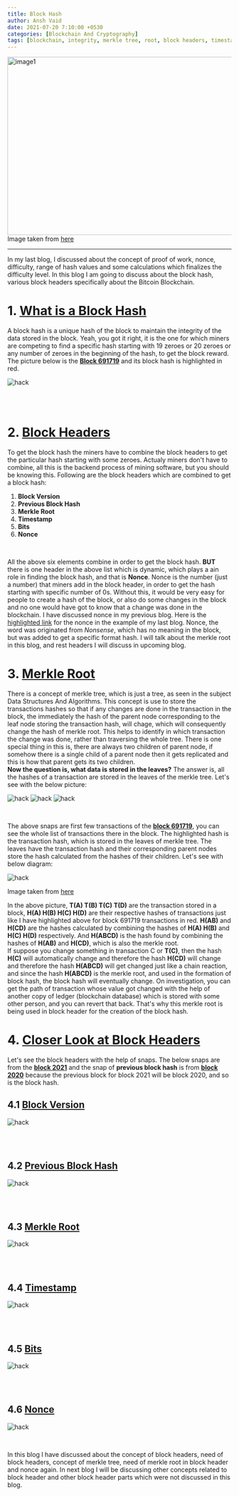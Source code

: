 ```yaml
---
title: Block Hash
author: Ansh Vaid
date: 2021-07-20 7:10:00 +0530
categories: [Blockchain And Cryptography]
tags: [blockchain, integrity, merkle tree, root, block headers, timestamp, version, previous block hash, bits, nonce]
---
```


<img src="/assets/Blockchain/banner5.jpg" alt="image1" height="400" width="900"/>
<caption>Image taken from <a href="https://img.etimg.com/thumb/msid-81993233,width-650,imgsize-753834,,resizemode-4,quality-100/blockchain-getty.jpg">here</a></caption>

---

In my last blog, I discussed about the concept of proof of work, nonce, difficulty, range of hash values and some calculations which finalizes the difficulty level. In this blog I am going to discuss about the block hash, various block headers specifically about the Bitcoin Blockchain.<br>

# 1. <u>What is a Block Hash</u>
A block hash is a unique hash of the block to maintain the integrity of the data stored in the block. Yeah, you got it right, it is the one for which miners are competing to find a specific hash starting with 19 zeroes or 20 zeroes or any number of zeroes in the beginning of the hash, to get the block reward. The picture below is the <a href="https://www.blockchain.com/btc/block/00000000000000000008a89e854d57e5667df88f1cdef6fde2fbca1de5b639ad"><b>Block 691719</b></a> and its block hash is highlighted in red.<br>

![hack](/assets/Blockchain/hashblock.PNG)

<br>
<br>

# 2. <u>Block Headers</u>
To get the block hash the miners have to combine the block headers to get the particular hash starting with some zeroes. Actualy miners don't have to combine, all this is the backend process of mining software, but you should be knowing this. Following are the block headers which are combined to get a block hash:<br>
<ol>
<li><b>Block Version</b></li>
<li><b>Previous Block Hash</b></li>
<li><b>Merkle Root</b></li>
<li><b>Timestamp</b></li>
<li><b>Bits</b></li>
<li><b>Nonce</b></li>
</ol>
<br>

All the above six elements combine in order to get the block hash. **BUT** there is one header in the above list which is dynamic, which plays a ain role in finding the block hash, and that is **Nonce**. Nonce is the number (just a number) that miners add in the block header, in order to get the hash starting with specific number of 0s. Without this, it would be very easy for people to create a hash of the block, or also do some changes in the block and no one would have got to know that a change was done in the blockchain. I have discussed nonce in my previous blog. Here is the <a href="https://blog.vulnfreak.org/2021-07-18-BlockchainPart4/#:~:text=34d43fece89b4dff57cebb297e60d16477ad4c9f797036f07514d1a75afdc9c0-,138Hello,-00bb645c75727a5e63a9d91d1230dd314697673a66530c445081a1cc81b43219">highlighted link</a> for the nonce in the example of my last blog. Nonce, the word was originated from *Nonsense*, which has no meaning in the block, but was added to get a specific format hash. I will talk about the merkle root in this blog, and rest headers I will discuss in upcoming blog.<br>

# 3. <u>Merkle Root</u>
There is a concept of merkle tree, which is just a tree, as seen in the subject Data Structures And Algorithms. This concept is use to store the transactions hashes so that if any changes are done in the transaction in the block, the immediately the hash of the parent node corresponding to the leaf node storing the transaction hash, will chage, which will consequently change the hash of merkle root. This helps to identify in which transaction the change was done, rather than traversing the whole tree. There is one special thing in this is, there are always two children of parent node, if somehow there is a single child of a parent node then it gets replicated and this is how that parent gets its two children.<br>
**Now the question is, what data is stored in the leaves?** The answer is, all the hashes of a transaction are stored in the leaves of the merkle tree. Let's see with the below picture:<br>

![hack](/assets/Blockchain/tx1.png)
![hack](/assets/Blockchain/tx2.png)
![hack](/assets/Blockchain/tx3.png)

<br>

The above snaps are first few transactions of the <a href="https://www.blockchain.com/btc/block/00000000000000000008a89e854d57e5667df88f1cdef6fde2fbca1de5b639ad"><b>block 691719</b></a>, you can see the whole list of transactions there in the block. The highlighted hash is the transaction hash, which is stored in the leaves of merkle tree. The leaves have the transaction hash and their corresponding parent nodes store the hash calculated from the hashes of their children. Let's see with below diagram:<br>

![hack](/assets/Blockchain/merkletree.png)
<caption>Image taken from <a href="https://tutorialsdiary.com/wp-content/uploads/2018/10/Merkle_Tree_In_Blockchain.png">here</a></caption>

<br>

In the above picture, **T(A) T(B) T(C) T(D)** are the transaction stored in a block, **H(A) H(B) H(C) H(D)** are their respective hashes of transactions just like I have highlighted above for block 691719 transactions in red. **H(AB)** and **H(CD)** are the hashes calculated by combining the hashes of **H(A) H(B)** and **H(C) H(D)** respectively. And **H(ABCD)** is the hash found by combining the hashes of **H(AB)** and **H(CD)**, which is also the merkle root.<br>
If suppose you change something in transaction C or **T(C)**, then the hash **H(C)** will automatically change and therefore the hash **H(CD)** will change and therefore the hash **H(ABCD)** will get changed just like a chain reaction, and since the hash **H(ABCD)** is the merkle root, and used in the formation of block hash, the block hash will eventually change. On investigation, you can get the path of transaction whose value got changed with the help of another copy of ledger (blockchain database) which is stored with some other person, and you can revert that back. That's why this merkle root is being used in block header for the creation of the block hash.

# 4. <u>Closer Look at Block Headers</u>
Let's see the block headers with the help of snaps. The below snaps are from the <a href="https://www.blockchain.com/btc/block/2021"><b>block 2021</b></a> and the snap of **previous block hash** is from <a href="https://www.blockchain.com/btc/block/2020"><b>block 2020</b></a> because the previous block for block 2021 will be block 2020, and so is the block hash.<br>

## 4.1 <u>Block Version</u>
![hack](/assets/Blockchain/version.png)

<br>
<br>

## 4.2 <u>Previous Block Hash</u>
![hack](/assets/Blockchain/prevblockhash.png)

<br>
<br>

## 4.3 <u>Merkle Root</u>
![hack](/assets/Blockchain/merkleroot.png)

<br>
<br>

## 4.4 <u>Timestamp</u>
![hack](/assets/Blockchain/timestamp.png)

<br>
<br>

## 4.5 <u>Bits</u>
![hack](/assets/Blockchain/bits.png)

<br>
<br>

## 4.6 <u>Nonce</u>
![hack](/assets/Blockchain/nonce2.png)

<br>

In this blog I have discussed about the concept of block headers, need of block headers, concept of merkle tree, need of merkle root in block header and nonce again. In next blog I will be discussing other concepts related to block header and other block header parts which were not discussed in this blog.


